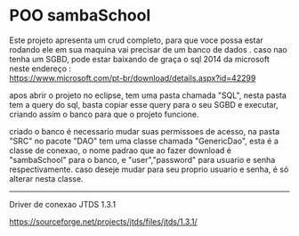 # POO sambaSchool



Este projeto apresenta um crud completo, para que voce possa estar rodando ele em sua maquina  vai precisar de um banco de dados .
caso nao tenha um SGBD, pode estar baixando de graça o sql 2014 da microsoft neste endereço :  
https://www.microsoft.com/pt-br/download/details.aspx?id=42299

apos abrir  o projeto no eclipse,  tem uma pasta chamada "SQL", nesta pasta tem a query do sql, basta copiar esse query para o seu SGBD e 
executar, criando assim o banco para que o projeto funcione.

criado o banco  é necessario mudar suas permissoes de acesso, na pasta "SRC" no pacote "DAO" tem  uma classe chamada "GenericDao", 
esta é a classe de conexao, o nome padrao que  ao fazer download é "sambaSchool" para o banco, e "user","password" para usuario
e senha respectivamente. caso deseje mudar para seu proprio usuario e senha, é só alterar nesta classe.
 
 
 
-------------------------------------------------------------------------------------------
 Driver de conexao JTDS 1.3.1
 
https://sourceforge.net/projects/jtds/files/jtds/1.3.1/
